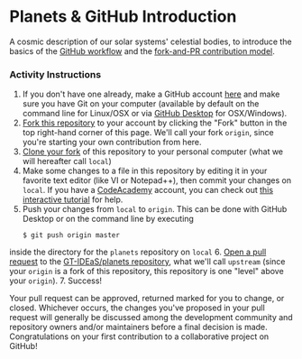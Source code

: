 Planets & GitHub Introduction
=============================
A cosmic description of our solar systems' celestial bodies,
to introduce the basics of the [GitHub
workflow](https://guides.github.com/introduction/flow/) and the [fork-and-PR
contribution model](https://guides.github.com/activities/forking/).

### Activity Instructions

1. If you don't have one already, make a GitHub account
[here](https://github.com/join?source=experiment-header-dropdowns-home) and
make sure you have Git on your computer (available by default on the command line
for Linux/OSX or via [GitHub Desktop](https://desktop.github.com/) for OSX/Windows).
2. [Fork this repository](https://guides.github.com/activities/forking/#fork)
to your account by clicking the "Fork" button in the top right-hand corner of
this page. We'll call your fork `origin`, since you're starting your own contribution
from here.
3. [Clone your fork](https://guides.github.com/activities/forking/#clone) of this
repository to your personal computer (what we will hereafter call `local`) 
4. Make some changes to a file in this repository by editing it in your favorite
text editor (like VI or Notepad++), then commit your changes on `local`.  If you
have a [CodeAcademy](https://www.codecademy.com/learn) account, you can check out
[this interactive tutorial](https://www.codecademy.com/learn/learn-git) for help.
5. Push your changes from `local` to `origin`.  This can be done with GitHub
Desktop or on the command line by executing
    ```
    $ git push origin master
    ```
inside the directory for the `planets` repository on `local`
6. [Open a pull request](https://guides.github.com/activities/forking/#making-a-pull-request)
to the [GT-IDEaS/planets repository](https://github.com/GT-IDEaS/planets), what
we'll call `upstream` (since your `origin` is a fork of this repository, this
repository is one "level" above your `origin`).
7. Success! 

Your pull request can be approved, returned marked for you to change, or
closed.  Whichever occurs, the changes you've proposed in your pull request
will generally be discussed among the development community and repository
owners and/or maintainers before a final decision is made. Congratulations on
your first contribution to a collaborative project on GitHub!



